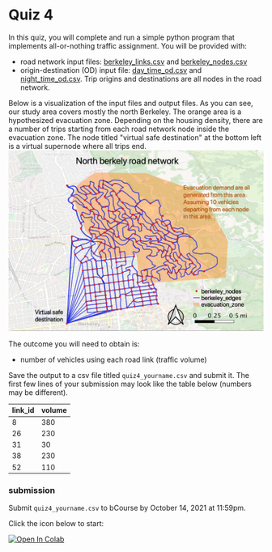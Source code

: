 # Quiz 4

In this quiz, you will complete and run a simple python program that implements all-or-nothing traffic assignment. You will be provided with:
* road network input files: [berkeley_links.csv](https://raw.githubusercontent.com/UCB-CE170a/Fall2021/master/traffic_data/berkeley_links.csv) and [berkeley_nodes.csv](https://raw.githubusercontent.com/UCB-CE170a/Fall2021/master/traffic_data/berkeley_nodes.csv)
* origin-destination (OD) input file: [day_time_od.csv](https://raw.githubusercontent.com/UCB-CE170a/Fall2021/master/traffic_data/day_time_od.csv) and [night_time_od.csv](https://raw.githubusercontent.com/UCB-CE170a/Fall2021/master/traffic_data/night_time_od.csv). Trip origins and destinations are all nodes in the road network.

Below is a visualization of the input files and output files. As you can see, our study area covers mostly the north Berkeley. The orange area is a hypothesized evacuation zone. Depending on the housing density, there are a number of trips starting from each road network node inside the evacuation zone. The node titled "virtual safe destination" at the bottom left is a virtual supernode where all trips end.
![berkeley_road_network](berkeley_road_network.png "Berkeley roads")

The outcome you will need to obtain is:
* number of vehicles using each road link (traffic volume)

Save the output to a csv file titled `quiz4_yourname.csv` and submit it. The first few lines of your submission may look like the table below (numbers may be different).

| link_id | volume |
|---------|--------|
|8        |380     |
|26       |230     |
|31       |30      |
|38       |230     |
|52       |110     |


### submission
Submit `quiz4_yourname.csv` to bCourse by October 14, 2021 at 11:59pm.

Click the icon below to start:

[![Open In Colab](https://colab.research.google.com/assets/colab-badge.svg)](https://colab.research.google.com/github/UCB-CE170a/Fall2021/blob/master/Quizes/quiz4/quiz4_student.ipynb)

